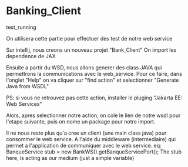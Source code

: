 # Banking_Client
test_running

On utilisera cette partie pour effectuer des test de notre web service

Sur intellij, nous creons un nouveau projet "Bank_Client"
On import les dependence de JAX

Ensuite a partir du WSD, nous allons generer des class JAVA qui permettrons la communications avec le 
web_service. 
Pour ce faire, dans l'onglet "Help" on va cliquer sur "find action" et selectionner "Generate Java from WSDL"

PS: si vous ne retrouvez pas cette action, installer le pluging "Jakarta EE: Web Services"

Alors, apres selectionner notre action, on cole le lien de notre wsdl pour l'etape suivante, puis
on nome un package pour notre import.

Il ne nous reste plus qu'a cree un client (une main class java) pour consommer le web service.
A l'aide du middleware (intermediaire) qui permet a l'application de communiquer avec le web service.
eq: BanqueService stub = new BankWS().getBanqueServicePort();
The stub here, is acting as our medium (just a simple variable)
